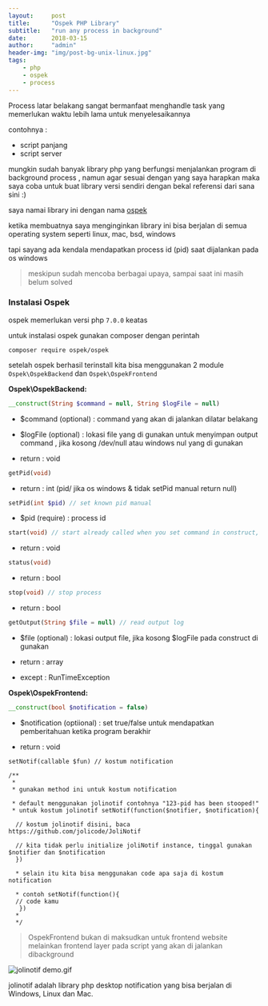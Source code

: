 ```yaml
---
layout:     post
title:      "Ospek PHP Library"
subtitle:   "run any process in background"
date:       2018-03-15
author:     "admin"
header-img: "img/post-bg-unix-linux.jpg"
tags:
    - php
    - ospek
    - process
---
```


Process latar belakang sangat bermanfaat menghandle task yang memerlukan waktu lebih lama untuk menyelesaikannya

contohnya :
 - script panjang
 - script server

mungkin sudah banyak library php yang berfungsi menjalankan program di background process , namun agar sesuai dengan yang saya harapkan maka saya coba untuk buat library versi sendiri dengan bekal referensi dari sana sini :)

saya namai library ini dengan nama [ospek](https://packagist.org/packages/ospek/ospek)

ketika membuatnya saya menginginkan library ini bisa berjalan di semua operating system seperti linux, mac, bsd, windows

tapi sayang ada kendala mendapatkan process id (pid) saat dijalankan pada os windows

> meskipun sudah mencoba berbagai upaya, sampai saat ini masih belum solved

### Instalasi Ospek

ospek memerlukan versi php  `7.0.0`  keatas

untuk instalasi ospek gunakan composer dengan perintah

```
composer require ospek/ospek
```
setelah ospek berhasil terinstall kita bisa menggunakan 2 module  `Ospek\OspekBackend`  dan  `Ospek\OspekFrontend` 

 **Ospek\\OspekBackend:** 

``` php
__construct(String $command = null, String $logFile = null)

```
 - $command (optional) : command yang akan di jalankan dilatar belakang

- $logFile (optional) : lokasi file yang di gunakan untuk menyimpan output command , jika kosong /dev/null atau windows nul yang di gunakan

- return : void

``` php
getPid(void)
```
- return : int (pid/ jika os windows & tidak setPid manual return null)

``` php
setPid(int $pid) // set known pid manual
```
 - $pid (require) : process id

``` php
start(void) // start already called when you set command in construct, but this method can be used to restart

```
- return : void

``` php
status(void)
```
- return : bool

``` php
stop(void) // stop process

```
- return : bool

``` php
getOutput(String $file = null) // read output log

```
 - $file (optional) : lokasi output file, jika kosong $logFile pada construct di gunakan

- return : array

- except : RunTimeException

 **Ospek\\OspekFrontend:** 

``` php
__construct(bool $notification = false)
```
 - $notification (optiional) :  set true/false untuk mendapatkan pemberitahuan ketika program berakhir

- return : void

```
setNotif(callable $fun) // kostum notification

/**
 *
 * gunakan method ini untuk kostum notification
 
 * default menggunakan jolinotif contohnya "123-pid has been stooped!"
 * untuk kostum jolinotif setNotif(function($notifier, $notification){
   
  // kostum jolinotif disini, baca https://github.com/jolicode/JoliNotif
  
  // kita tidak perlu initialize joliNotif instance, tinggal gunakan $notifier dan $notification
  })
 
  * selain itu kita bisa menggunakan code apa saja di kostum notification

  * contoh setNotif(function(){  
  // code kamu
   })
  *
  */
```

> OspekFrontend bukan di maksudkan untuk frontend website melainkan frontend layer pada script yang akan di jalankan dibackground

![jolinotif demo.gif](https://raw.githubusercontent.com/jolicode/JoliNotif/master/doc/images/demo.gif)

jolinotif adalah library php desktop notification yang bisa berjalan di Windows, Linux dan Mac.







